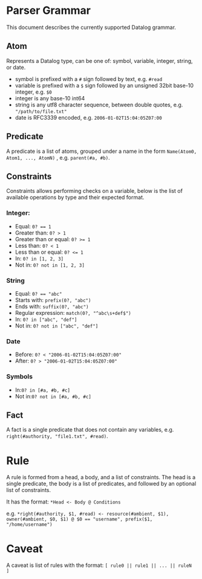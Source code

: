 # Parser Grammar

This document describes the currently supported Datalog grammar.

## Atom

Represents a Datalog type, can be one of: symbol, variable, integer, string, or date.

- symbol is prefixed with a `#` sign followed by text, e.g. `#read`
- variable is prefixed with a `$` sign followed by an unsigned 32bit base-10 integer,  e.g. `$0`
- integer is any base-10 int64
- string is any utf8 character sequence, between double quotes, e.g. `"/path/to/file.txt"`
- date is RFC3339 encoded, e.g. `2006-01-02T15:04:05Z07:00`

## Predicate

A predicate is a list of atoms, grouped under a name in the form `Name(Atom0, Atom1, ..., AtomN)` , e.g. `parent(#a, #b)`.

## Constraints

Constraints allows performing checks on a variable, below is the list of available operations by type and their expected format.

### Integer:

- Equal: `0? == 1`
- Greater than: `0? > 1`
- Greater than or equal: `0? >= 1`
- Less than: `0? < 1`
- Less than or equal: `0? <= 1`
- In: `0? in [1, 2, 3]`
- Not in: `0? not in [1, 2, 3]`

###  String

- Equal: `0? == "abc"`
- Starts with: `prefix(0?, "abc")`
- Ends with: `suffix(0?, "abc")`
- Regular expression: `match(0?, "^abc\s+def$") `
- In: `0? in ["abc", "def"]`
- Not in: `0? not in ["abc", "def"]`

### Date

- Before: `0? < "2006-01-02T15:04:05Z07:00"`
- After: `0? > "2006-01-02T15:04:05Z07:00"`

### Symbols

- In:`0? in [#a, #b, #c]`
- Not in:`0? not in [#a, #b, #c]`

## Fact

A fact is a single predicate that does not contain any variables, e.g. `right(#authority, "file1.txt", #read)`.

# Rule

A rule is formed from a head, a body, and a list of constraints.
The head is a single predicate, the body is a list of predicates, and followed by an optional list of constraints.

It has the format: `*Head <- Body @ Conditions`

e.g. `*right(#authority, $1, #read) <- resource(#ambient, $1), owner(#ambient, $0, $1) @ $0 == "username", prefix($1, "/home/username")`

# Caveat

A caveat is list of rules with the format: `[ rule0 || rule1 || ... || ruleN ]`
